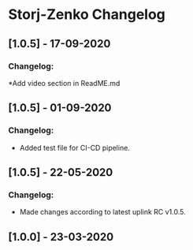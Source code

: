 # Storj-Zenko Changelog

## [1.0.5] - 17-09-2020
### Changelog:
*Add video section in ReadME.md

## [1.0.5] - 01-09-2020
### Changelog:
* Added test file for CI-CD pipeline.

## [1.0.5] - 22-05-2020
### Changelog:
* Made changes according to latest uplink RC v1.0.5.

## [1.0.0] - 23-03-2020
